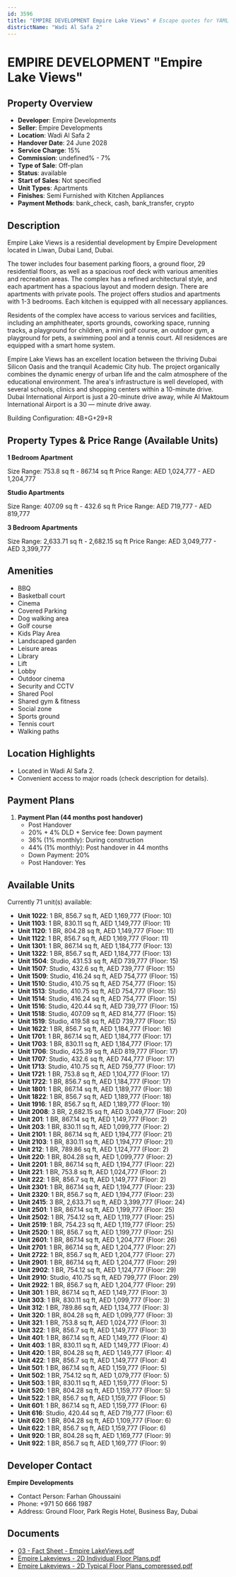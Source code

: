 ```yaml
---
id: 3596
title: "EMPIRE DEVELOPMENT Empire Lake Views" # Escape quotes for YAML string
districtName: "Wadi Al Safa 2"
---
```


# EMPIRE DEVELOPMENT "Empire Lake Views"

## Property Overview
- **Developer**: Empire Developments
- **Seller**: Empire Developments
- **Location**: Wadi Al Safa 2
- **Handover Date**: 24 June 2028
- **Service Charge**: 15%
- **Commission**: undefined% - 7%
- **Type of Sale**: Off-plan
- **Status**: available
- **Start of Sales**: Not specified
- **Unit Types**: Apartments
- **Finishes**: Semi Furnished with Kitchen Appliances
- **Payment Methods**: bank_check, cash, bank_transfer, crypto

## Description
Empire Lake Views is a residential development by Empire Development located in Liwan, Dubai Land, Dubai.

The tower includes four basement parking floors, a ground floor, 29 residential floors, as well as a spacious roof deck with various amenities and recreation areas. The complex has a refined architectural style, and each apartment has a spacious layout and modern design. There are apartments with private pools. The project offers studios and apartments with 1-3 bedrooms. Each kitchen is equipped with all necessary appliances. 

Residents of the complex have access to various services and facilities, including an amphitheater, sports grounds, coworking space, running tracks, a playground for children, a mini golf course, an outdoor gym, a playground for pets, a swimming pool and a tennis court. All residences are equipped with a smart home system. 

Empire Lake Views has an excellent location between the thriving Dubai Silicon Oasis and the tranquil Academic City hub. The project organically combines the dynamic energy of urban life and the calm atmosphere of the educational environment. The area's infrastructure is well developed, with several schools, clinics and shopping centers within a 10-minute drive. Dubai International Airport is just a 20-minute drive away, while Al Maktoum International Airport is a 30 — minute drive away.

Building Configuration: 4B+G+29+R

## Property Types & Price Range (Available Units)
**1 Bedroom Apartment**

Size Range: 753.8 sq ft - 867.14 sq ft
Price Range: AED 1,024,777 - AED 1,204,777

**Studio Apartments**

Size Range: 407.09 sq ft - 432.6 sq ft
Price Range: AED 719,777 - AED 819,777

**3 Bedroom Apartments**

Size Range: 2,633.71 sq ft - 2,682.15 sq ft
Price Range: AED 3,049,777 - AED 3,399,777

## Amenities
- BBQ
- Basketball court
- Cinema
- Covered Parking
- Dog walking area
- Golf course
- Kids Play Area
- Landscaped garden
- Leisure areas
- Library
- Lift
- Lobby
- Outdoor cinema
- Security and CCTV
- Shared Pool
- Shared gym & fitness
- Social zone
- Sports ground
- Tennis court
- Walking paths

## Location Highlights
- Located in Wadi Al Safa 2.
- Convenient access to major roads (check description for details).

## Payment Plans
1. **Payment Plan (44 months post handover)**
   - Post Handover
   - 20% + 4% DLD + Service fee: Down payment
   - 36% (1% monthly): During construction
   - 44% (1% monthly): Post handover in 44 months
   - Down Payment: 20%
   - Post Handover: Yes

## Available Units
Currently 71 unit(s) available:
- **Unit 1022**: 1 BR, 856.7 sq ft, AED 1,169,777 (Floor: 10)
- **Unit 1103**: 1 BR, 830.11 sq ft, AED 1,149,777 (Floor: 11)
- **Unit 1120**: 1 BR, 804.28 sq ft, AED 1,149,777 (Floor: 11)
- **Unit 1122**: 1 BR, 856.7 sq ft, AED 1,169,777 (Floor: 11)
- **Unit 1301**: 1 BR, 867.14 sq ft, AED 1,184,777 (Floor: 13)
- **Unit 1322**: 1 BR, 856.7 sq ft, AED 1,184,777 (Floor: 13)
- **Unit 1504**: Studio, 431.53 sq ft, AED 739,777 (Floor: 15)
- **Unit 1507**: Studio, 432.6 sq ft, AED 739,777 (Floor: 15)
- **Unit 1509**: Studio, 416.24 sq ft, AED 754,777 (Floor: 15)
- **Unit 1510**: Studio, 410.75 sq ft, AED 754,777 (Floor: 15)
- **Unit 1513**: Studio, 410.75 sq ft, AED 754,777 (Floor: 15)
- **Unit 1514**: Studio, 416.24 sq ft, AED 754,777 (Floor: 15)
- **Unit 1516**: Studio, 420.44 sq ft, AED 739,777 (Floor: 15)
- **Unit 1518**: Studio, 407.09 sq ft, AED 814,777 (Floor: 15)
- **Unit 1519**: Studio, 419.58 sq ft, AED 739,777 (Floor: 15)
- **Unit 1622**: 1 BR, 856.7 sq ft, AED 1,184,777 (Floor: 16)
- **Unit 1701**: 1 BR, 867.14 sq ft, AED 1,184,777 (Floor: 17)
- **Unit 1703**: 1 BR, 830.11 sq ft, AED 1,184,777 (Floor: 17)
- **Unit 1706**: Studio, 425.39 sq ft, AED 819,777 (Floor: 17)
- **Unit 1707**: Studio, 432.6 sq ft, AED 744,777 (Floor: 17)
- **Unit 1713**: Studio, 410.75 sq ft, AED 759,777 (Floor: 17)
- **Unit 1721**: 1 BR, 753.8 sq ft, AED 1,104,777 (Floor: 17)
- **Unit 1722**: 1 BR, 856.7 sq ft, AED 1,184,777 (Floor: 17)
- **Unit 1801**: 1 BR, 867.14 sq ft, AED 1,189,777 (Floor: 18)
- **Unit 1822**: 1 BR, 856.7 sq ft, AED 1,189,777 (Floor: 18)
- **Unit 1916**: 1 BR, 856.7 sq ft, AED 1,189,777 (Floor: 19)
- **Unit 2008**: 3 BR, 2,682.15 sq ft, AED 3,049,777 (Floor: 20)
- **Unit 201**: 1 BR, 867.14 sq ft, AED 1,149,777 (Floor: 2)
- **Unit 203**: 1 BR, 830.11 sq ft, AED 1,099,777 (Floor: 2)
- **Unit 2101**: 1 BR, 867.14 sq ft, AED 1,194,777 (Floor: 21)
- **Unit 2103**: 1 BR, 830.11 sq ft, AED 1,194,777 (Floor: 21)
- **Unit 212**: 1 BR, 789.86 sq ft, AED 1,124,777 (Floor: 2)
- **Unit 220**: 1 BR, 804.28 sq ft, AED 1,099,777 (Floor: 2)
- **Unit 2201**: 1 BR, 867.14 sq ft, AED 1,194,777 (Floor: 22)
- **Unit 221**: 1 BR, 753.8 sq ft, AED 1,024,777 (Floor: 2)
- **Unit 222**: 1 BR, 856.7 sq ft, AED 1,149,777 (Floor: 2)
- **Unit 2301**: 1 BR, 867.14 sq ft, AED 1,194,777 (Floor: 23)
- **Unit 2320**: 1 BR, 856.7 sq ft, AED 1,194,777 (Floor: 23)
- **Unit 2415**: 3 BR, 2,633.71 sq ft, AED 3,399,777 (Floor: 24)
- **Unit 2501**: 1 BR, 867.14 sq ft, AED 1,199,777 (Floor: 25)
- **Unit 2502**: 1 BR, 754.12 sq ft, AED 1,119,777 (Floor: 25)
- **Unit 2519**: 1 BR, 754.23 sq ft, AED 1,119,777 (Floor: 25)
- **Unit 2520**: 1 BR, 856.7 sq ft, AED 1,199,777 (Floor: 25)
- **Unit 2601**: 1 BR, 867.14 sq ft, AED 1,204,777 (Floor: 26)
- **Unit 2701**: 1 BR, 867.14 sq ft, AED 1,204,777 (Floor: 27)
- **Unit 2722**: 1 BR, 856.7 sq ft, AED 1,204,777 (Floor: 27)
- **Unit 2901**: 1 BR, 867.14 sq ft, AED 1,204,777 (Floor: 29)
- **Unit 2902**: 1 BR, 754.12 sq ft, AED 1,124,777 (Floor: 29)
- **Unit 2910**: Studio, 410.75 sq ft, AED 799,777 (Floor: 29)
- **Unit 2922**: 1 BR, 856.7 sq ft, AED 1,204,777 (Floor: 29)
- **Unit 301**: 1 BR, 867.14 sq ft, AED 1,149,777 (Floor: 3)
- **Unit 303**: 1 BR, 830.11 sq ft, AED 1,099,777 (Floor: 3)
- **Unit 312**: 1 BR, 789.86 sq ft, AED 1,134,777 (Floor: 3)
- **Unit 320**: 1 BR, 804.28 sq ft, AED 1,099,777 (Floor: 3)
- **Unit 321**: 1 BR, 753.8 sq ft, AED 1,024,777 (Floor: 3)
- **Unit 322**: 1 BR, 856.7 sq ft, AED 1,149,777 (Floor: 3)
- **Unit 401**: 1 BR, 867.14 sq ft, AED 1,149,777 (Floor: 4)
- **Unit 403**: 1 BR, 830.11 sq ft, AED 1,149,777 (Floor: 4)
- **Unit 420**: 1 BR, 804.28 sq ft, AED 1,149,777 (Floor: 4)
- **Unit 422**: 1 BR, 856.7 sq ft, AED 1,149,777 (Floor: 4)
- **Unit 501**: 1 BR, 867.14 sq ft, AED 1,159,777 (Floor: 5)
- **Unit 502**: 1 BR, 754.12 sq ft, AED 1,079,777 (Floor: 5)
- **Unit 503**: 1 BR, 830.11 sq ft, AED 1,159,777 (Floor: 5)
- **Unit 520**: 1 BR, 804.28 sq ft, AED 1,159,777 (Floor: 5)
- **Unit 522**: 1 BR, 856.7 sq ft, AED 1,159,777 (Floor: 5)
- **Unit 601**: 1 BR, 867.14 sq ft, AED 1,159,777 (Floor: 6)
- **Unit 616**: Studio, 420.44 sq ft, AED 719,777 (Floor: 6)
- **Unit 620**: 1 BR, 804.28 sq ft, AED 1,109,777 (Floor: 6)
- **Unit 622**: 1 BR, 856.7 sq ft, AED 1,159,777 (Floor: 6)
- **Unit 920**: 1 BR, 804.28 sq ft, AED 1,169,777 (Floor: 9)
- **Unit 922**: 1 BR, 856.7 sq ft, AED 1,169,777 (Floor: 9)

## Developer Contact
**Empire Developments**
- Contact Person: Farhan Ghoussaini
- Phone: +971 50 666 1987
- Address: Ground Floor, Park Regis Hotel, Business Bay, Dubai

## Documents
- [03 - Fact Sheet - Empire LakeViews.pdf](https://cdn.geniemap.net/2024/11/15/zZA9yesqfteNDLaigu7X03Hcyv27Zk2blZNHP1u4.pdf)
- [Empire Lakeviews - 2D Individual Floor Plans.pdf](https://cdn.geniemap.net/2024/11/15/YokdTlc84x4OSYZUTsWvQuipWac80D7qdNQlIZ5H.pdf)
- [Empire Lakeviews - 2D Typical Floor Plans_compressed.pdf](https://cdn.geniemap.net/2024/11/15/2nw0yNkGL1fY2fQPwGEPWDPiFhbxOa2kRJHX5Z6b.pdf)
